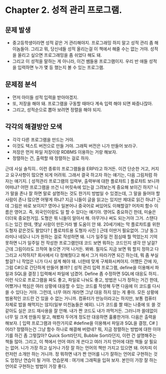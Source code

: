 # Chapter 2. 성적 관리 프로그램.
## 문제 발생
*	중고등학생이라면 성적 같은 거 관리해야지. 프로그래밍 하지 말고 성적 관리 좀 해 이놈들아. 그리고 뭐, 당신네들 성적 올리는걸 이 책에서 해줄 수는 없는 거야. 성적을 올리고 싶으면 프로그래밍을 좀 쉬었다 해도 돼.
*	그리고 이 성적을 말하는 게 아니라, 이건 쌤들용 프로그램이지. 우리 반 애들 성적을 입력하면 누가 몇 등 했는지 볼 수 있는 프로그램.

## 문제점 분석
*	먼저 아이들 성적 입력을 받아야겠지.
*	또, 저장을 해야 돼. 프로그램을 구동할 때마다 계속 입력 해야 되면 짜증나잖아.
*	그리고, 성적순으로 뽑아 보려면 정렬을 해야 되지.

## 각각의 해결방안 모색
*	각각 다른 프로그램을 만드는 거야.
*	이것도 텍스트 버전으로 만들 거야. 그래픽 버전은 니가 만들어 보라구.
*	저장은 먼저 파일 저장이랑 RDBMS 이용하는 거랑 해보자.
*	정렬하는 건, 출력할 때 정렬하는 걸로 하자.

근데 사실 솔직히.. 이런 종류의 프로그램들을 ERP라고 하거든.
이건 단순한 거고, 커지고 요구사항이 많으면 되게 어려워.
그래서 결국 하고자 하는 얘기는, 다음 그림처럼 하자는 얘기지.
[ 성적관리 프로그램의 입력부, 출력부에 대한 플로챠트 ]
플로챠트 보니까 어떠냐? 어떤 프로그램을 쓰건 니 머릿속에 있는걸 그려보는게 중요해 보이긴 하지?
니가 말을 존나 잘 하면 말로 설명하는 것도 한가지 방법일 수 있겠는데, 그 말을 들어야 할 사람이 존나 많으면 어떻게 하냐?
지금 니들이 글을 읽고는 있지만 제대로 읽긴 하냐?
근데 그림은 바로 보이지?
영어나 일본어나 중국어로 써있어도 이해할걸? 어차피 함수 이름은 영어고.
즉, 외국인이랑도 일 할 수 있다는 얘기야. 영어도 중요하긴 한데, 미술은 더더욱 중요한거임.
도형은 뭐 니들이 알아서 해. 아무거나 써도 되는거야 그거.
스탠다드는 있긴 한데, 옛날 사람이 만든거라 별 도움이 안 돼.
20세기에는 막 플로챠트를 위한 도형자 같은것도 팔았다?
[ 플로챠트용 도형자 사진 ]
근데 이딴거 필요없어. 그냥 동그라미나 네모나 니가 원하는 걸로 작성하면 돼.
니가 일주일 전 점심때 뭘 먹었는지 기억 못하면 니가 일주일 전 작성한 프로그램인데 코드 보면 뭐하는 코드인지 생각 안 날걸?
근데 그림이라도 끄적여 놓으면 기억 나거든.
봐봐. 필자도 지금 보면 뭐 할지 정하고 다 그리고 시작하지?
회사에서 다 정해줬다고 해서 그거 따라가면 되긴 하는데, 뭐 좀 부실할걸? 니 작업은 니가 다시 설계 해야 돼. 너한테 맞게 구체화시켜야지.
어쨌든 간에 자, 그럼 C#으로 간단하게 만들어 볼까?
[ 성적 관리 입력 프로그램, define을 이용해서 파일과 SQL을 결정 ]
입력해서 파일에 넘겼어. Define 좀 수정하면 SQL에 대응도 하지..
이런 식으로 프로그램을 짜도 좋고, 파일로 나눠도 좋고, 방법은 니가 정하는 거긴 한데, 어쨌거나 핵심은 여러 상황에 대응할 수 있는 코드를 작성해 두면 다음에 이 코드를 다시 쓸 수 있다는 거야.
그런데, 너무 여러 개라면 그냥 대응 하지 않는 게 좋아.
모든 상황에 범용적인 코드란 건 있을 수 없는 거니까.
컴퓨터가 만능이라고는 하지만, 보통 컴퓨터 자체로 밥을 해먹지는 않지(일부 미친놈들은 예외).
니가 코드를 짤 때는 나중에 또 쓸 것 같아도 실은 코드 재사용을 잘 안해. 내가 짠 코드도 내가 까먹거든.
그러니까 쓸데없이 너무 일 크게 만들지 말고, 해봤자 두어개 정도만 대응하면 훌륭한거야.
다음은 출력을 해보자.
[ 입력 프로그램과 마찬가지로 #define을 이용해서 파일과 SQL을 결정, C# ]
어라? 정렬하는건 그냥 함수 하나로 해결해 버렸네?
뭐, 지금 정렬하는 방법에 대한 이야기를 하긴 좀 그렇잖아?
Quick Sort라던지, Bubble Sort라던지, 이런 건 설명해주는 책들 많아.
그리고, 이 책에서 언어 여러 개 쓴다고 여러 가지 언어에 대한 책들 살 필요는 없어. 니가 가장 하고 싶거나 가장 잘 하는 언어의 책만 가지고 있으면 돼.
어차피 이런저런 소개만 하는 거니까. 정 뭐하면 내가 짠 언어를 니가 잘하는 언어로 구현하는 것도 엄청난 연습이 될 거야.
연습문제 : 여기에 그래픽을 입혀 보자. 본인이 가장 잘 하는 언어로 구현하는 방법이 가장 좋다.
